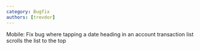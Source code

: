 ```yaml
---
category: Bugfix
authors: [trevdor]
---
```


Mobile: Fix bug where tapping a date heading in an account transaction list scrolls the list to the top
